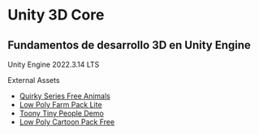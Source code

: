 # Unity 3D Core
## Fundamentos de desarrollo 3D en Unity Engine

Unity Engine 2022.3.14 LTS

External Assets

- [Quirky Series Free Animals](https://assetstore.unity.com/packages/3d/characters/toony-tiny-people-demo-113188)
- [Low Poly Farm Pack Lite](https://assetstore.unity.com/packages/3d/environments/industrial/low-poly-farm-pack-lite-188100)
- [Toony Tiny People Demo](https://assetstore.unity.com/packages/3d/characters/toony-tiny-people-demo-113188)
- [Low Poly Cartoon Pack Free](https://assetstore.unity.com/packages/3d/environments/landscapes/low-poly-cartoon-mini-pack-free-227405)